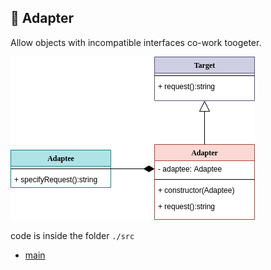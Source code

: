 
## :electric_plug:	Adapter

 Allow objects with incompatible interfaces co-work toogeter.
 
 <img src= "./assets/structural/Adapter.png">
 
 code is inside the folder `./src`
 
  * [main](https://github.com/nicolaskruger/designPatterns)
